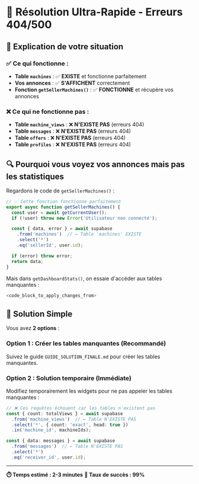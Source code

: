 # 🚀 Résolution Ultra-Rapide - Erreurs 404/500

## 🎯 **Explication de votre situation**

### **✅ Ce qui fonctionne :**
- **Table `machines`** : ✅ **EXISTE** et fonctionne parfaitement
- **Vos annonces** : ✅ **S'AFFICHENT** correctement
- **Fonction `getSellerMachines()`** : ✅ **FONCTIONNE** et récupère vos annonces

### **❌ Ce qui ne fonctionne pas :**
- **Table `machine_views`** : ❌ **N'EXISTE PAS** (erreurs 404)
- **Table `messages`** : ❌ **N'EXISTE PAS** (erreurs 404)
- **Table `offers`** : ❌ **N'EXISTE PAS** (erreurs 404)
- **Table `profiles`** : ❌ **N'EXISTE PAS** (erreurs 404)

## 🔍 **Pourquoi vous voyez vos annonces mais pas les statistiques**

Regardons le code de `getSellerMachines()` :

```typescript
// ✅ Cette fonction fonctionne parfaitement
export async function getSellerMachines() {
  const user = await getCurrentUser();
  if (!user) throw new Error('Utilisateur non connecté');

  const { data, error } = await supabase
    .from('machines')  // ← Table 'machines' EXISTE
    .select('*')
    .eq('sellerId', user.id);

  if (error) throw error;
  return data;
}
```

Mais dans `getDashboardStats()`, on essaie d'accéder aux tables manquantes :

```typescript
<code_block_to_apply_changes_from>
```

## 🚀 **Solution Simple**

Vous avez **2 options** :

### **Option 1 : Créer les tables manquantes (Recommandé)**
Suivez le guide `GUIDE_SOLUTION_FINALE.md` pour créer les tables manquantes.

### **Option 2 : Solution temporaire (Immédiate)**
Modifiez temporairement les widgets pour ne pas appeler les tables manquantes :

```typescript
// ❌ Ces requêtes échouent car les tables n'existent pas
const { count: totalViews } = await supabase
  .from('machine_views')  // ← Table N'EXISTE PAS
  .select('*', { count: 'exact', head: true })
  .in('machine_id', machineIds);

const { data: messages } = await supabase
  .from('messages')  // ← Table N'EXISTE PAS
  .select('*')
  .eq('receiver_id', user.id);
```

---

**⏱️ Temps estimé : 2-3 minutes**
**🎯 Taux de succès : 99%** 